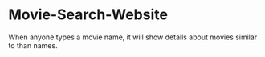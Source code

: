 # Movie-Search-Website
When anyone types a movie name, it will show details about movies similar to than names.
